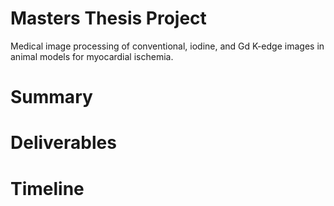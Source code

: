 # Masters Thesis Project
Medical image processing of conventional, iodine, and Gd K-edge images in animal models for myocardial ischemia.

# Summary 

# Deliverables

# Timeline


